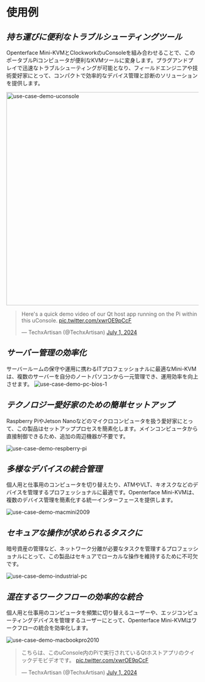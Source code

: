 # 使用例
## ***持ち運びに便利なトラブルシューティングツール***
Openterface Mini-KVMとClockworkのuConsoleを組み合わせることで、このポータブルPiコンピュータが便利なKVMツールに変身します。プラグアンドプレイで迅速なトラブルシューティングが可能となり、フィールドエンジニアや技術愛好家にとって、コンパクトで効率的なデバイス管理と診断のソリューションを提供します。

<img src="https://pbs.twimg.com/media/GRaeGqHa0AA_GMv?format=jpg&name=4096x4096" alt="use-case-demo-uconsole" width="560" height="560">

<blockquote class="twitter-tweet" data-media-max-width="560"><p lang="en" dir="ltr">Here&#39;s a quick demo video of our Qt host app running on the Pi within this uConsole. <a href="https://t.co/xwrOE9pCcF">pic.twitter.com/xwrOE9pCcF</a></p>&mdash; TechxArtisan (@TechxArtisan) <a href="https://twitter.com/TechxArtisan/status/1807824199152722019?ref_src=twsrc%5Etfw">July 1, 2024</a></blockquote> <script async src="https://platform.twitter.com/widgets.js" charset="utf-8"></script>

## ***サーバー管理の効率化***
サーバールームの保守や運用に携わるITプロフェッショナルに最適なMini-KVMは、複数のサーバーを自分のノートパソコンから一元管理でき、運用効率を向上させます。
![use-case-demo-pc-bios-1](/images/product/use-case-demo-pc-bios-1.jpg)

## ***テクノロジー愛好家のための簡単セットアップ***
Raspberry PiやJetson Nanoなどのマイクロコンピュータを扱う愛好家にとって、この製品はセットアッププロセスを簡素化します。メインコンピュータから直接制御できるため、追加の周辺機器が不要です。

![use-case-demo-respberry-pi](/images/product/use-case-demo-respberry-pi.jpg)

## ***多様なデバイスの統合管理***
個人用と仕事用のコンピュータを切り替えたり、ATMやVLT、キオスクなどのデバイスを管理するプロフェッショナルに最適です。Openterface Mini-KVMは、複数のデバイス管理を簡素化する統一インターフェースを提供します。

![use-case-demo-macmini2009](/images/product/use-case-demo-macmini2009-3.jpg)

## ***セキュアな操作が求められるタスクに***
暗号資産の管理など、ネットワーク分離が必要なタスクを管理するプロフェッショナルにとって、この製品はセキュアでローカルな操作を維持するために不可欠です。

![use-case-demo-industrial-pc](images/product/use-case-demo-industrial-pc.jpg)

## ***混在するワークフローの効率的な統合***
個人用と仕事用のコンピュータを頻繁に切り替えるユーザーや、エッジコンピューティングデバイスを管理するユーザーにとって、Openterface Mini-KVMはワークフローの統合を効率化します。

![use-case-demo-macbookpro2010](/images/product/use-case-demo-macbookpro2010.jpg)

<blockquote class="twitter-tweet" data-media-max-width="560"><p lang="ja" dir="ltr">こちらは、このuConsole内のPiで実行されているQtホストアプリのクイックデモビデオです。 <a href="https://t.co/xwrOE9pCcF">pic.twitter.com/xwrOE9pCcF</a></p>&mdash; TechxArtisan (@TechxArtisan) <a href="https://twitter.com/TechxArtisan/status/1872660955768946823?ref_src=twsrc%5Etfw">July 1, 2024</a></blockquote> <script async src="https://platform.twitter.com/widgets.js" charset="utf-8"></script>